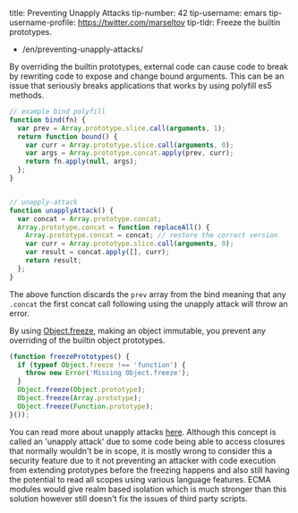 

title: Preventing Unapply Attacks
tip-number: 42
tip-username: emars 
tip-username-profile: https://twitter.com/marseltov
tip-tldr: Freeze the builtin prototypes.


  - /en/preventing-unapply-attacks/



By overriding the builtin prototypes, external code can cause code to break by rewriting code to expose and change bound arguments. This can be an issue that seriously breaks applications that works by using polyfill es5 methods.

```js
// example bind polyfill
function bind(fn) {
  var prev = Array.prototype.slice.call(arguments, 1);
  return function bound() {
    var curr = Array.prototype.slice.call(arguments, 0);
    var args = Array.prototype.concat.apply(prev, curr);
    return fn.apply(null, args);
  };
}


// unapply-attack
function unapplyAttack() {
  var concat = Array.prototype.concat;
  Array.prototype.concat = function replaceAll() {
    Array.prototype.concat = concat; // restore the correct version
    var curr = Array.prototype.slice.call(arguments, 0);
    var result = concat.apply([], curr);
    return result;
  };
}
```

The above function discards the `prev` array from the bind meaning that any `.concat` the first concat call following using the unapply attack will throw an error.

By using [Object.freeze](https://developer.mozilla.org/en-US/docs/Web/JavaScript/Reference/Global_Objects/Object/freeze), making an object immutable, you prevent any overriding of the builtin object prototypes. 


```js
(function freezePrototypes() {
  if (typeof Object.freeze !== 'function') {
    throw new Error('Missing Object.freeze');
  }
  Object.freeze(Object.prototype);
  Object.freeze(Array.prototype);
  Object.freeze(Function.prototype);
}());
```

You can read more about unapply attacks [here](https://glebbahmutov.com/blog/unapply-attack/).
Although this concept is called an 'unapply attack' due to some code being able to access closures that normally wouldn't be in scope, it is mostly wrong to consider this a security feature due to it not preventing an attacker with code execution from extending prototypes before the freezing happens and also still having the potential to read all scopes using various language features. ECMA modules would give realm based isolation which is much stronger than this solution however still doesn't fix the issues of third party scripts.
